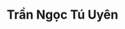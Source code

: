 ---
layout: album_gallery
resource: instagram
title: "Trần Ngọc Tú Uyên"
description: "Instagram albums of Trần Ngọc Tú Uyên</br>. Username: uyntu.tr"
active: gallery
images:
- image_path: /uyntu.tr/-1/20241114_192749_467035452_2986247731532140_4851224050808533143_n.jpg
  gallery-folder: /gallery/uyntu.tr/-1/
  gallery-name: -1
  gallery-date: April 2025
- image_path: /uyntu.tr/0/20230731_192232_362273470_17907789644801078_3262095832179643319_n.jpg
  gallery-folder: /gallery/uyntu.tr/0/
  gallery-name: 0
  gallery-date: April 2025
- image_path: /uyntu.tr/1/20241027_184940_464888080_17970567971801078_231287938277057068_n.jpg
  gallery-folder: /gallery/uyntu.tr/1/
  gallery-name: 1
  gallery-date: April 2025
- image_path: /uyntu.tr/9/20240211_195442_469099038_17975409428801078_5955353847544881580_n.jpg
  gallery-folder: /gallery/uyntu.tr/9/
  gallery-name: 9
  gallery-date: April 2025
---